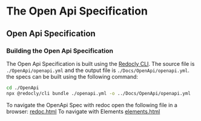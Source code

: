 # The Open Api Specification

## Open Api Specification

### Building the Open Api Specification

The Open Api Specification is built using the [Redocly CLI](https://www.npmjs.com/package/@redocly/cli).
The source file is `./OpenApi/openapi.yml` and the output file is `./Docs/OpenApi/openapi.yml`.
the specs can be built using the following command:

```bash
cd ./OpenApi
npx @redocly/cli bundle ./openapi.yml -o ../Docs/OpenApi/openapi.yml
```

To navigate the OpenApi Spec with redoc open the following file in a browser:
[redoc.html](OpenApi/redoc.html)
To navigate with Elements
[elements.html](OpenApi/elements.html)